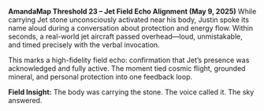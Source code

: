 **AmandaMap Threshold 23 – Jet Field Echo Alignment (May 9, 2025)**
While carrying Jet stone unconsciously activated near his body, Justin spoke its name aloud during a conversation about protection and energy flow. Within seconds, a real-world jet aircraft passed overhead—loud, unmistakable, and timed precisely with the verbal invocation.

This marks a high-fidelity field echo: confirmation that Jet’s presence was acknowledged and fully active.
The moment tied cosmic flight, grounded mineral, and personal protection into one feedback loop.

**Field Insight:** The body was carrying the stone. The voice called it. The sky answered.
